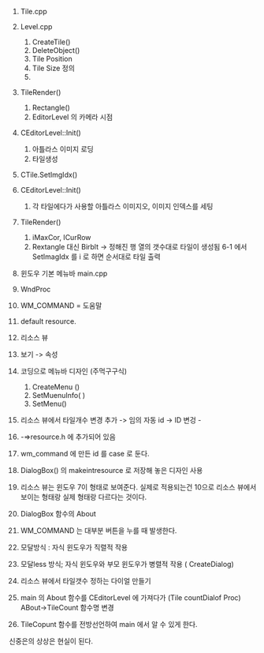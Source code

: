 1. Tile.cpp
2. Level.cpp
	1. CreateTile()
	2. DeleteObject()
	3. Tile Position
	4. Tile Size 정의
	5. 
3. TileRender()
	1. Rectangle()
	2. EditorLevel 의 카메라 시점
4. CEditorLevel::Init()
	1. 아틀라스 이미지 로딩
	2. 타일생성
5. CTile.SetImgIdx()
6. CEditorLevel::Init()
	1. 각 타일에다가 사용할 아틀라스 이미지오, 이미지 인덱스를 세팅
7. TileRender()
	1. iMaxCor, ICurRow
	2. Rextangle 대신 Birblt
-> 정해진 행 열의 갯수대로 타일이 생성됨
6-1 에서  SetImagIdx 를 i 로 하면 순서대로 타일 출력


1. 윈도우 기본 메뉴바 main.cpp
2. WndProc
3. WM_COMMAND =  도움말
4. default resource. 
5. 리소스 뷰
6. 보기 -> 속성
7. 코딩으로 메뉴바 디자인 (주먹구구식)
	1. CreateMenu ()
	2. SetMuenuInfo( )
	3. SetMenu()
8. 리소스 뷰에서 타일개수 변경 추가 -> 임의 자동 id -> ID 변겅 -
9. -=>resource.h 에 추가되어 있음
10. wm_command 에 만든 id 를 case 로 둔다.
11. DialogBox() 의 makeintresource 로 저장해 놓은 디자인 사용
12. 리소스 뷰는 윈도우 7이 형태로 보여준다. 실제로 적용되는건 10으로 리소스 뷰에서 보이는 형태랑 실제 형태랑 다르다는 것이다.
13. DialogBox 함수의 About
14. WM_COMMAND 는 대부분 버튼을 누를 때 발생한다.
15. 모달방식 : 자식 윈도우가 직렬적 작용
16.  모달less 방식; 자식 윈도우와 부모 윈도우가 병렬적 작용 ( CreateDialog)
17. 리소스 뷰에서 타일갯수 정하는 다이얼 만들기
18. main 의 About 함수를 CEditorLevel 에 가져다가 (Tile countDialof Proc) ABout->TileCount 함수명 변경
19. TileCopunt 함수를 전방선언하여 main 에서 알 수 있게 한다.

신중은의 상상은 현실이 된다.